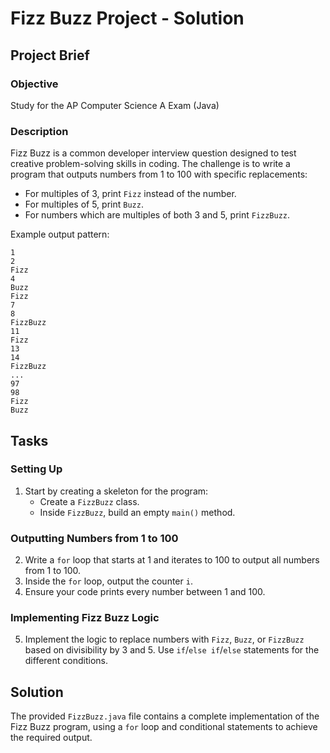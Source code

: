 # Fizz Buzz Project - Solution

## Project Brief

### Objective

Study for the AP Computer Science A Exam (Java)

### Description

Fizz Buzz is a common developer interview question designed to test creative problem-solving skills in coding. The challenge is to write a program that outputs numbers from 1 to 100 with specific replacements:

-   For multiples of 3, print `Fizz` instead of the number.
-   For multiples of 5, print `Buzz`.
-   For numbers which are multiples of both 3 and 5, print `FizzBuzz`.

Example output pattern:

```
1
2
Fizz
4
Buzz
Fizz
7
8
FizzBuzz
11
Fizz
13
14
FizzBuzz
...
97
98
Fizz
Buzz
```

## Tasks

### Setting Up

1. Start by creating a skeleton for the program:
    - Create a `FizzBuzz` class.
    - Inside `FizzBuzz`, build an empty `main()` method.

### Outputting Numbers from 1 to 100

2. Write a `for` loop that starts at 1 and iterates to 100 to output all numbers from 1 to 100.
3. Inside the `for` loop, output the counter `i`.
4. Ensure your code prints every number between 1 and 100.

### Implementing Fizz Buzz Logic

5. Implement the logic to replace numbers with `Fizz`, `Buzz`, or `FizzBuzz` based on divisibility by 3 and 5. Use `if`/`else if`/`else` statements for the different conditions.

## Solution

The provided `FizzBuzz.java` file contains a complete implementation of the Fizz Buzz program, using a `for` loop and conditional statements to achieve the required output.
